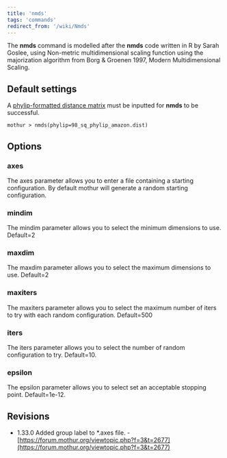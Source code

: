 ```yaml
---
title: 'nmds'
tags: 'commands'
redirect_from: '/wiki/Nmds'
---
```

The **nmds** command is modelled after the **nmds** code
written in R by Sarah Goslee, using Non-metric multidimensional scaling
function using the majorization algorithm from Borg & Groenen 1997,
Modern Multidimensional Scaling.


## Default settings

A [phylip-formatted distance
matrix](phylip-formatted_distance_matrix) must be inputted
for **nmds** to be successful.

    mothur > nmds(phylip=98_sq_phylip_amazon.dist)

## Options

### axes

The axes parameter allows you to enter a file containing a starting
configuration. By default mothur will generate a random starting
configuration.

### mindim

The mindim parameter allows you to select the minimum dimensions to use.
Default=2

### maxdim

The maxdim parameter allows you to select the maximum dimensions to use.
Default=2

### maxiters

The maxiters parameter allows you to select the maximum number of iters
to try with each random configuration. Default=500

### iters

The iters parameter allows you to select the number of random
configuration to try. Default=10.

### epsilon

The epsilon parameter allows you to select set an acceptable stopping
point. Default=1e-12.

## Revisions

-   1.33.0 Added group label to \*.axes file. -
    [https://forum.mothur.org/viewtopic.php?f=3&t=2677](https://forum.mothur.org/viewtopic.php?f=3&t=2677)


